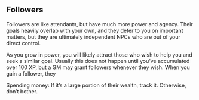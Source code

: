 ## Followers

Followers are like attendants, but have much
more power and agency. Their goals heavily overlap
with your own, and they defer to you on important
matters, but they are ultimately independent NPCs
who are out of your direct control.

As you grow in power, you will likely attract
those who wish to help you and seek a similar goal.
Usually this does not happen until you’ve
accumulated over 100 XP, but a GM may grant
followers whenever they wish. When you gain a
follower, they

Spending money: If it’s a large portion of their
wealth, track it. Otherwise, don’t bother.